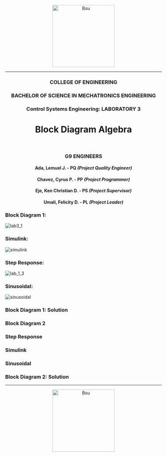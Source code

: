 <p align="center">
  <img src=https://github.com/limwelwel/ROBOTICS-2-PICTURES-AND-GIF/blob/44a768492060b21e114aa6e205f7cb09aa34ecfa/bsu%20header.png alt=Bsu style="height: 200px;">
  <hr>
<h3 align="center">COLLEGE OF ENGINEERING</h3>
<h3 align="center">BACHELOR OF SCIENCE IN MECHATRONICS ENGINEERING</h3>
<h3 align="center">Control Systems Engineering: LABORATORY 3</h3>
<h1 align="center"> Block Diagram Algebra </h1> 
<br>

<h3 align="center">G9 ENGINEERS</h3>

<h4 align="center">Ada, Lemuel J. - PQ <i>(Project Quality Engineer)</i></h4>
<h4 align="center">Chavez, Cyrus P. - PP <i>(Project Programmer)</i></h4>
<h4 align="center">Eje, Ken Christian D. - PS <i>(Project Supervisor)</i></h4>
<h4 align="center">Umali, Felicity D. - PL <i>(Project Leader)</i></h4>

### Block Diagram 1:

![lab3_1](https://github.com/CyrsChvz/CSE_BlockDiagramAlgebra_MEXE_3201_Group9_2024/assets/157597327/8b40fd9f-042d-4ce4-835d-d73f605a3173)

### Simulink:

![simulink](https://github.com/CyrsChvz/CSE_BlockDiagramAlgebra_MEXE_3201_Group9_2024/assets/157597327/433dff43-4cb0-43db-bf3e-3a2d62e21744)

### Step Response:

![lab_1_3](https://github.com/CyrsChvz/CSE_BlockDiagramAlgebra_MEXE_3201_Group9_2024/assets/157597327/781afbf8-258b-456c-9da9-1659cc4713c4)

### Sinusoidal:

![sinusoidal](https://github.com/CyrsChvz/CSE_BlockDiagramAlgebra_MEXE_3201_Group9_2024/assets/157597327/f1aecb23-7697-445d-a82c-add766e5577d)


###

### Block Diagram 1: Solution


### Block Diagram 2



### Step Response



### Simulink



### Sinusoidal



### Block Diagram 2: Solution


<hr>
<p align="center">
  <img src=https://github.com/limwelwel/ROBOTICS-2-PICTURES-AND-GIF/blob/44a768492060b21e114aa6e205f7cb09aa34ecfa/bsu%20footer.png alt=Bsu style="height: 200px;">
